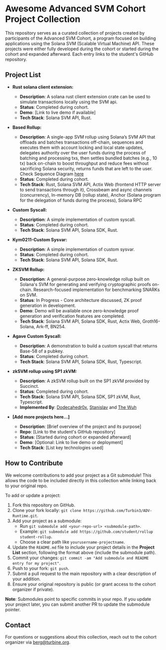 # Awesome Advanced SVM Cohort Project Collection

This repository serves as a curated collection of projects created by participants of the Advanced SVM Cohort, a program focused on building applications using the Solana SVM (Scalable Virtual Machine) API. These projects were either fully developed during the cohort or started during the cohort and expanded afterward. Each entry links to the student's GitHub repository.


## Project List

- **Rust solana client extension:**
  - **Description**: A solana rust client extension crate can be used to simulate transactions locally using the SVM api.
  - **Status**: Completed during cohort.
  - **Demo**: [Link to live demo if available]
  - **Tech Stack**: Solana SVM API, Rust.

- **Based Rollup:**
  - **Description**: A single-app SVM rollup using Solana’s SVM API that offloads and batches transactions off-chain, sequences and executes them with account locking and local state updates, delegates authority over the user funds during the process of batching and processing txs, then settles bundled batches (e.g., 10 tx) back on-chain to boost throughput and reduce fees without sacrificing Solana security, returns funds that are left to the user. Check Sequence Diagram [here](https://github.com/Se76/Based-Rollup/blob/main/svg.svg)
  - **Status**: Completed during cohort.
  - **Tech Stack**: Rust, Solana SVM API, Actix Web (frontend HTTP server to send transactions through it), Crossbeam and async channels (concurrency), In-memory DB (rollup state), Anchor (Solana program for the delegation of funds during the process), Solana RPC

- **Custom Syscall:**
  - **Description**: A simple implementation of custom syscall. 
  - **Status**: Completed during cohort.
  - **Tech Stack**: Solana SVM API, Solana SDK, Rust.

- **Kym0211-Custom Sysvar:**
  - **Description**: A simple implementation of custom sysvar. 
  - **Status**: Completed during cohort.
  - **Tech Stack**: Solana SVM API, Solana SDK, Rust.

- **ZKSVM Rollup:**
  - **Description**: A general-purpose zero-knowledge rollup built on Solana's SVM for generating and verifying cryptographic proofs on-chain. Research-focused implementation for benchmarking SNARKs on SVM.
  - **Status**: In Progress - Core architecture discussed, ZK proof generation in development.
  - **Demo**: Demo will be available once zero-knowledge proof generation and verification features are completed.
  - **Tech Stack**: Solana SVM API, Solana SDK, Rust, Actix Web, Groth16-Solana, Ark-ff, BN254.

- **Agave Custom Syscall:**
  - **Description**: A demonstration to build a custom syscall that returns Base-58 of a pubkey.
  - **Status**: Completed during cohort.
  - **Tech Stack**: Solana SVM API, Solana SDK, Rust, Typescript.

- **zkSVM rollup using SP1 zkVM:**
  - **Description**: A zkSVM rollup built on the SP1 zkVM provided by Succinct.
  - **Status**: Completed during cohort.
  - **Tech Stack**: Solana SVM API, Solana SDK, SP1 zkVM, Rust, Typescript.
  - **Implemented By**: [Dodecahedr0x](https://github.com/Dodecahedr0x), [Stanislav](https://github.com/LStan) and [The Wuh](https://github.com/thewuhxyz)

- **[Add more projects here...]**
  - **Description**: [Brief overview of the project and its purpose]
  - **Repo**: [Link to the student's GitHub repository]
  - **Status**: [Started during cohort or expanded afterward]
  - **Demo**: [Optional: Link to live demo or deployment]
  - **Tech Stack**: [List key technologies used]

## How to Contribute
We welcome contributions to add your project as a Git submodule! This allows the code to be included directly in this collection while linking back to your original repo.

To add or update a project:
1. Fork this repository on GitHub.
2. Clone your fork locally: `git clone https://github.com/Turbin3/ADV-Runtime.git`.
3. Add your project as a submodule:
   - Run `git submodule add <your-repo-url> <submodule-path>`.
   - Example: `git submodule add https://github.com/student/rollup student-rollup`.
   - Choose a clear path like `yourusername-projectname`.
4. Update the `README.md` file to include your project details in the **Project List** section, following the format above (include the submodule path).
5. Commit your changes: `git commit -am "Add submodule and README entry for my project"`.
6. Push to your fork: `git push`.
7. Submit a pull request to the main repository with a clear description of your addition.
8. Ensure your original repository is public (or grant access to the cohort organizer if private).

**Note**: Submodules point to specific commits in your repo. If you update your project later, you can submit another PR to update the submodule pointer.

## Contact
For questions or suggestions about this collection, reach out to the cohort organizer via berg@turbine.org.

